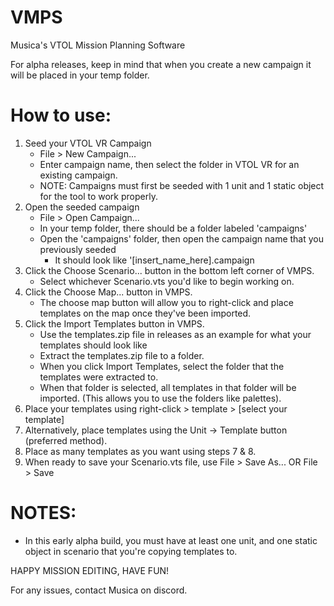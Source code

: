# VMPS
 Musica's VTOL Mission Planning Software

For alpha releases, keep in mind that when you create a new campaign it will be placed in your temp folder.

# How to use:

1. Seed your VTOL VR Campaign
   - File > New Campaign...
   - Enter campaign name, then select the folder in VTOL VR for an existing campaign.
   - NOTE: Campaigns must first be seeded with 1 unit and 1 static object for the tool to work properly.
2. Open the seeded campaign
   - File > Open Campaign...
   - In your temp folder, there should be a folder labeled 'campaigns'
   - Open the 'campaigns' folder, then open the campaign name that you previously seeded
       - It should look like '[insert_name_here].campaign
3. Click the Choose Scenario... button in the bottom left corner of VMPS.
   - Select whichever Scenario.vts you'd like to begin working on.
5. Click the Choose Map... button in VMPS.
   - The choose map button will allow you to right-click and place templates on the map once they've been imported.
6. Click the Import Templates button in VMPS.
   - Use the templates.zip file in releases as an example for what your templates should look like
   - Extract the templates.zip file to a folder.
   - When you click Import Templates, select the folder that the templates were extracted to.
   - When that folder is selected, all templates in that folder will be imported. (This allows you to use the folders like palettes).
7. Place your templates using right-click > template > [select your template]
8. Alternatively, place templates using the Unit -> Template button (preferred method).
9. Place as many templates as you want using steps 7 & 8.
10. When ready to save your Scenario.vts file, use File > Save As... OR File > Save



# NOTES:
- In this early alpha build, you must have at least one unit, and one static object in scenario that you're copying templates to.


HAPPY MISSION EDITING, HAVE FUN!

For any issues, contact Musica on discord.
